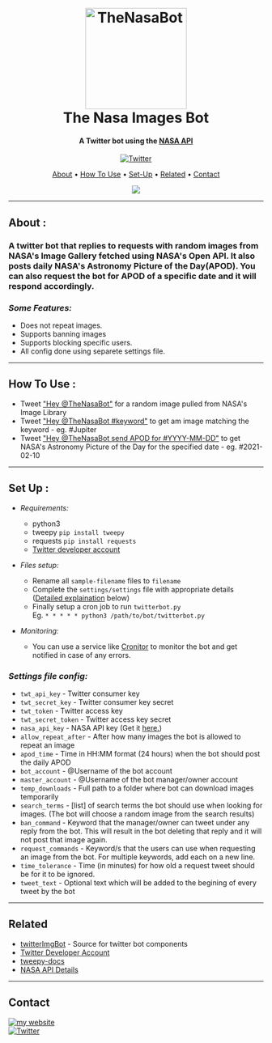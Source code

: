 
<h1 align="center">
  <br>
  <a href="http://twitter.com/thenasabot"><img src="https://i.imgur.com/w8o4VH0.png" alt="TheNasaBot" width="200"></a>
  <br>
  The Nasa Images Bot
  <br>
</h1>

<h4 align="center">A Twitter bot using the <a href="https://api.nasa.gov/" target="_blank">NASA API</a></h4>

<p align="center">
  <a href="https://twitter.com/intent/tweet?text=Hey%20@TheNasaBot" target="_blank">
    <img src="https://img.shields.io/badge/Try Now-1DA1F2?style=for-the-badge&logo=twitter&logoColor=white"
         alt="Twitter">
  </a>
</p>

<p align="center">
  <a href="#about">About</a> •
  <a href="#how-to-use">How To Use</a> •
  <a href="#set-up">Set-Up</a> •
  <a href="#related">Related</a> •
  <a href="#contact">Contact</a>
</p>

<p align="center">
  <a href="https://twitter.com/TheNasaBot">
    <img src="https://i.imgur.com/9q5j8wd.jpg">
</a>

</p>

---
## **About :**
### A twitter bot that replies to requests with random images from NASA's Image Gallery fetched using NASA's Open API. It also posts daily NASA's Astronomy Picture of the Day(APOD). You can also request the bot for APOD of a specific date and it will respond accordingly.

### *Some Features:*
- Does not repeat images.
- Supports banning images
- Supports blocking specific users.
- All config done using separete settings file.
---
## **How To Use :**

* Tweet <a href="https://twitter.com/intent/tweet?text=Hey%20@TheNasaBot" target="_blank">"Hey @TheNasaBot"</a> for a random image pulled from NASA's Image Library
* Tweet <a href="https://twitter.com/intent/tweet?text=Hey%20@TheNasaBot%20#Mars" target="_blank">"Hey @TheNasaBot #keyword"</a> to get am image matching the keyword - eg. #Jupiter
* Tweet <a href="https://twitter.com/intent/tweet?text=Hey%20@TheNasaBot%20send%20APOD%20for%20#2020-03-15" target="_blank">"Hey @TheNasaBot send APOD for #YYYY-MM-DD"</a> to get NASA's Astronomy Picture of the Day for the specified date - eg. #2021-02-10

---

## **Set Up :**

- *Requirements:*
    * python3
    * tweepy `pip install tweepy`
    * requests `pip install requests`
    * <a href="https://developer.twitter.com/en/portal/petition/essential/basic-info" target="_blank">Twitter developer account</a>

- *Files setup:*
    * Rename all `sample-filename` files to `filename`
    * Complete the `settings/settings` file with appropriate details
    <br>([Detailed explaination](#settings-file-config) below)
    * Finally setup a cron job to run `twitterbot.py`
    <br> Eg. `* * * * * python3 /path/to/bot/twitterbot.py`

- *Monitoring:*
    * You can use a service like <a href="https://cronitor.io/" target="_blank">Cronitor</a> to monitor the bot and get notified in case of any errors.

### *Settings file config:*

- `twt_api_key` - Twitter consumer key
- `twt_secret_key` - Twitter consumer key secret
- `twt_token` - Twitter access key
- `twt_secret_token` - Twitter access key secret
- `nasa_api_key` - NASA API key (Get it <a href="https://api.nasa.gov/" target="_blank">here.</a>)
- `allow_repeat_after` - After how many images the bot is allowed to repeat an image
- `apod_time` - Time in HH:MM format (24 hours) when the bot should post the daily APOD
- `bot_account` - @Username of the bot account
- `master_account` - @Username of the bot manager/owner account
- `temp_downloads` - Full path to a folder where bot can download images temporarily
- `search_terms` - [list] of search terms the bot should use when looking for images. (The bot will choose a random image from the search results)
- `ban_command` - Keyword that the manager/owner can tweet under any reply from the bot. This will result in the bot deleting that reply and it will not post that image again.
- `request_commands` - Keyword/s that the users can use when requesting an image from the bot. For multiple keywords, add each on a new line.
- `time_tolerance` - Time (in minutes) for how old a request tweet should be for it to be ignored. 
- `tweet_text` - Optional text which will be added to the begining of every tweet by the bot

---

## Related
- [twitterImgBot](https://github.com/joaquinlpereyra/twitterImgBot) - Source for twitter bot components
- [Twitter Developer Account](https://developer.twitter.com/en/portal/petition/essential/basic-info)
- [tweepy-docs](https://docs.tweepy.org/en/stable/)
- [NASA API Details](https://api.nasa.gov/#browseAPI)

---
## Contact
<a href="https://spandanathaide.in" target="_blank">
    <img src="https://img.shields.io/badge/MY%20WEBSITE-spandanathaide.in-green?style=for-the-badge&logo=googlechrome&logoColor=white"
         alt="my website">
  </a>
<br>
<a href="https://twitter.com/SpandanAthaide" target="_blank">
    <img src="https://img.shields.io/badge/TWITTER-@SpandanAthaide-blue?style=for-the-badge&logo=twitter&logoColor=white"
         alt="Twitter">
  </a>



